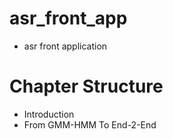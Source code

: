 # asr_front_app
- asr front application
# Chapter Structure
- Introduction
- From GMM-HMM To End-2-End
